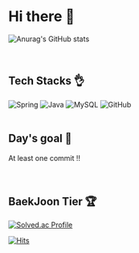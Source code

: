 # Hi there 👋 

<!-- 커밋내역 -->
![Anurag's GitHub stats](https://github-readme-stats.vercel.app/api?username=Fouink&show_icons=true&theme=radical) <br/>



<br/>

## Tech Stacks 👌 <br/>
  <div>
<img alt="Spring" src ="https://img.shields.io/badge/SpringBoot-6DB33F.svg?&style=for-the-badge&logo=Spring&logoColor=white"/>
<img alt="Java" src ="https://img.shields.io/badge/Java-007396.svg?&style=for-the-badge&logo=Java&logoColor=white"/>
<img alt="MySQL" src ="https://img.shields.io/badge/MySQL-4479A1.svg?&style=for-the-badge&logo=MySQL&logoColor=white"/>
<img alt="GitHub" src ="https://img.shields.io/badge/GitHub-F05032.svg?&style=for-the-badge&logo=GitHub&logoColor=white"/>
  </div>
  <div>


  </div>
  <br/>

## Day's goal 💪 <br/>
At least one commit !!
<br/><br/><br/>


## BaekJoon Tier 🏆 <br/>

<!-- 백준티어 -->
[![Solved.ac Profile](http://mazassumnida.wtf/api/v2/generate_badge?boj=wopa369)](https://solved.ac/wopa369/)

<!-- 방문자 수 -->
[![Hits](https://hits.seeyoufarm.com/api/count/incr/badge.svg?url=https%3A%2F%2Fgithub.com%2FFouinK&count_bg=%2379C83D&title_bg=%23555555&icon=&icon_color=%23E7E7E7&title=hits&edge_flat=false)](https://hits.seeyoufarm.com)



<!--
**sese1212/sese1212** is a ✨ _special_ ✨ repository because its `README.md` (this file) appears on your GitHub profile.


![](https://github-readme-stats.vercel.app/api/pin/?username=Fouink&repo=spur-quote)

Here are some ideas to get you started:
<img alt="JQuery" src ="https://img.shields.io/badge/JQuery-0769AD.svg?&style=for-the-badge&logo=JQuery&logoColor=white"/>


## My Resume 🧾 <br/>
<strong>https://www.notion.so/215834d943634d658faf934834693224</strong>

- 🔭 I’m currently working on ...
- 🌱 I’m currently learning ...
- 👯 I’m looking to collaborate on ...
- 🤔 I’m looking for help with ...
- 💬 Ask me about ...
- 📫 How to reach me: ...
- 😄 Pronouns: ...
- ⚡ Fun fact: ...
-->
